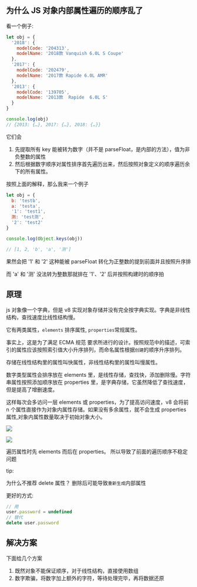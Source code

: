 ## 为什么 JS 对象内部属性遍历的顺序乱了

看一个例子:

```javascript
let obj = {
  '2018': {
    modelCode: '204313',
    modelName: '2018款 Vanquish 6.0L S Coupe'
  },
  '2017': {
    modelCode: '202479',
    modelName: '2017款 Rapide 6.0L AMR'
  },
  '2013': {
    modelCode: '139705',
    modelName: '2013款  Rapide  6.0L S'
  }
}

console.log(obj)
// {2013: {…}, 2017: {…}, 2018: {…}}
```

它们会

1. 先提取所有 key 能被转为数字（并不是 parseFloat，是内部的方法），值为非负整数的属性
2. 然后根据数字顺序对属性排序首先遍历出来，然后按照对象定义的顺序遍历余下的所有属性。

按照上面的解释，那么我来一个例子

```javascript
let obj = {
  b: 'testb',
  a: 'testa',
  '1': 'test1',
  测: 'test测',
  '2': 'test2'
}

console.log(Object.keys(obj))

// [1, 2, 'b', 'a', '测']
```

果然会把 '1' 和 '2' 这种能被 parseFloat 转化为正整数的提到前面并且按照升序排

而 'a' 和 '测' 没法转为整数那就排在 '1'、'2' 后并按照构建时的顺序拍

## 原理

js 对象像一个字典，但是 v8 实现对象存储并没有完全按字典实现。字典是非线性结构，查找速度比线性结构慢。

它有两类属性，`elements` 排序属性, `properties`常规属性。

事实上，这是为了满足 ECMA 规范 要求所进行的设计。按照规范中的描述，可索引的属性应该按照索引值大小升序排列，而命名属性根据`创建`的顺序升序排列。

存储在线性结构里的属性叫快属性，非线性结构里的属性叫慢属性。

数字类型属性会排序放在 elements 里，是线性存储，查找快，添加删除慢。字符串属性按照添加顺序放在 properties 里，是字典存储，它虽然降低了查找速度，但是提高了增删速度。

这样每次会多访问一层 elements 或 properties，为了提高访问速度，v8 会将前 n 个属性直接作为对象内属性存储。如果没有多余属性，就不会生成 properties 属性,对象内属性数量取决于初始对象大小。

![](https://qiniu.espe.work/blog/20221017164814.png)

![](https://qiniu.espe.work/blog/20221017164848.png)

遍历属性时先 elements 而后在 properties。 所以导致了前面的遍历顺序不稳定问题

tip:

为什么不推荐 delete 属性？
删除后可能导致`重新生成`内部属性

更好的方式:

```javascript
// 用
user.password = undefined
// 替代
delete user.password
```

## 解决方案

下面给几个方案

1. 既然对象不能保证顺序，对于线性结构，直接使用数组
2. 数字欺骗，将数字加上额外的字符，等待处理完毕，再将数据还原
